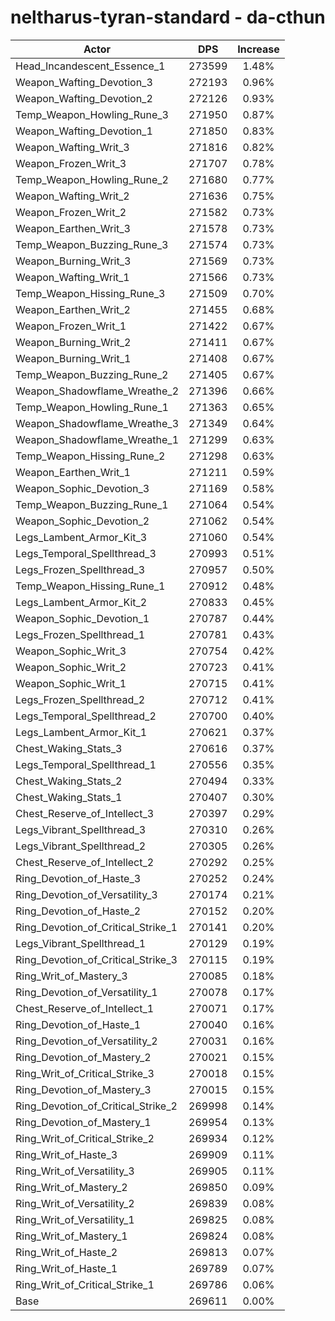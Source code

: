 # neltharus-tyran-standard - da-cthun
| Actor | DPS | Increase |
|---|:---:|:---:|
|Head_Incandescent_Essence_1|273599|1.48%|
|Weapon_Wafting_Devotion_3|272193|0.96%|
|Weapon_Wafting_Devotion_2|272126|0.93%|
|Temp_Weapon_Howling_Rune_3|271950|0.87%|
|Weapon_Wafting_Devotion_1|271850|0.83%|
|Weapon_Wafting_Writ_3|271816|0.82%|
|Weapon_Frozen_Writ_3|271707|0.78%|
|Temp_Weapon_Howling_Rune_2|271680|0.77%|
|Weapon_Wafting_Writ_2|271636|0.75%|
|Weapon_Frozen_Writ_2|271582|0.73%|
|Weapon_Earthen_Writ_3|271578|0.73%|
|Temp_Weapon_Buzzing_Rune_3|271574|0.73%|
|Weapon_Burning_Writ_3|271569|0.73%|
|Weapon_Wafting_Writ_1|271566|0.73%|
|Temp_Weapon_Hissing_Rune_3|271509|0.70%|
|Weapon_Earthen_Writ_2|271455|0.68%|
|Weapon_Frozen_Writ_1|271422|0.67%|
|Weapon_Burning_Writ_2|271411|0.67%|
|Weapon_Burning_Writ_1|271408|0.67%|
|Temp_Weapon_Buzzing_Rune_2|271405|0.67%|
|Weapon_Shadowflame_Wreathe_2|271396|0.66%|
|Temp_Weapon_Howling_Rune_1|271363|0.65%|
|Weapon_Shadowflame_Wreathe_3|271349|0.64%|
|Weapon_Shadowflame_Wreathe_1|271299|0.63%|
|Temp_Weapon_Hissing_Rune_2|271298|0.63%|
|Weapon_Earthen_Writ_1|271211|0.59%|
|Weapon_Sophic_Devotion_3|271169|0.58%|
|Temp_Weapon_Buzzing_Rune_1|271064|0.54%|
|Weapon_Sophic_Devotion_2|271062|0.54%|
|Legs_Lambent_Armor_Kit_3|271060|0.54%|
|Legs_Temporal_Spellthread_3|270993|0.51%|
|Legs_Frozen_Spellthread_3|270957|0.50%|
|Temp_Weapon_Hissing_Rune_1|270912|0.48%|
|Legs_Lambent_Armor_Kit_2|270833|0.45%|
|Weapon_Sophic_Devotion_1|270787|0.44%|
|Legs_Frozen_Spellthread_1|270781|0.43%|
|Weapon_Sophic_Writ_3|270754|0.42%|
|Weapon_Sophic_Writ_2|270723|0.41%|
|Weapon_Sophic_Writ_1|270715|0.41%|
|Legs_Frozen_Spellthread_2|270712|0.41%|
|Legs_Temporal_Spellthread_2|270700|0.40%|
|Legs_Lambent_Armor_Kit_1|270621|0.37%|
|Chest_Waking_Stats_3|270616|0.37%|
|Legs_Temporal_Spellthread_1|270556|0.35%|
|Chest_Waking_Stats_2|270494|0.33%|
|Chest_Waking_Stats_1|270407|0.30%|
|Chest_Reserve_of_Intellect_3|270397|0.29%|
|Legs_Vibrant_Spellthread_3|270310|0.26%|
|Legs_Vibrant_Spellthread_2|270305|0.26%|
|Chest_Reserve_of_Intellect_2|270292|0.25%|
|Ring_Devotion_of_Haste_3|270252|0.24%|
|Ring_Devotion_of_Versatility_3|270174|0.21%|
|Ring_Devotion_of_Haste_2|270152|0.20%|
|Ring_Devotion_of_Critical_Strike_1|270141|0.20%|
|Legs_Vibrant_Spellthread_1|270129|0.19%|
|Ring_Devotion_of_Critical_Strike_3|270115|0.19%|
|Ring_Writ_of_Mastery_3|270085|0.18%|
|Ring_Devotion_of_Versatility_1|270078|0.17%|
|Chest_Reserve_of_Intellect_1|270071|0.17%|
|Ring_Devotion_of_Haste_1|270040|0.16%|
|Ring_Devotion_of_Versatility_2|270031|0.16%|
|Ring_Devotion_of_Mastery_2|270021|0.15%|
|Ring_Writ_of_Critical_Strike_3|270018|0.15%|
|Ring_Devotion_of_Mastery_3|270015|0.15%|
|Ring_Devotion_of_Critical_Strike_2|269998|0.14%|
|Ring_Devotion_of_Mastery_1|269954|0.13%|
|Ring_Writ_of_Critical_Strike_2|269934|0.12%|
|Ring_Writ_of_Haste_3|269909|0.11%|
|Ring_Writ_of_Versatility_3|269905|0.11%|
|Ring_Writ_of_Mastery_2|269850|0.09%|
|Ring_Writ_of_Versatility_2|269839|0.08%|
|Ring_Writ_of_Versatility_1|269825|0.08%|
|Ring_Writ_of_Mastery_1|269824|0.08%|
|Ring_Writ_of_Haste_2|269813|0.07%|
|Ring_Writ_of_Haste_1|269789|0.07%|
|Ring_Writ_of_Critical_Strike_1|269786|0.06%|
|Base|269611|0.00%|
